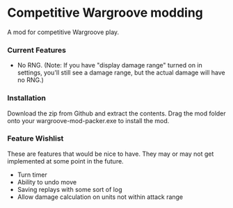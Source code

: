 # Competitive Wargroove modding
A mod for competitive Wargroove play. 

### Current Features
- No RNG. (Note: If you have "display damage range" turned on in settings, you'll still see a damage range, but the actual damage will have no RNG.)

### Installation
Download the zip from Github and extract the contents. Drag the mod folder onto your wargroove-mod-packer.exe to install the mod. 

### Feature Wishlist
These are features that would be nice to have. They may or may not get implemented at some point in the future. 
- Turn timer
- Ability to undo move
- Saving replays with some sort of log
- Allow damage calculation on units not within attack range
